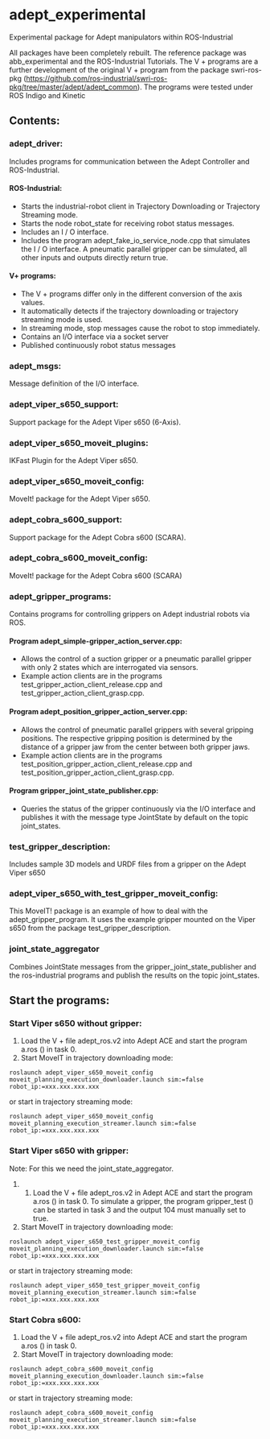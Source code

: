 # adept_experimental
Experimental package for Adept manipulators within ROS-Industrial

All packages have been completely rebuilt. The reference package was abb_experimental and the ROS-Industrial Tutorials.
The V + programs are a further development of the original V + program from the package swri-ros-pkg (https://github.com/ros-industrial/swri-ros-pkg/tree/master/adept/adept_common).
The programs were tested under ROS Indigo and Kinetic

## Contents:

### adept_driver:
Includes programs for communication between the Adept Controller and ROS-Industrial.

#### ROS-Industrial:

* Starts the industrial-robot client in Trajectory Downloading or Trajectory Streaming mode.
* Starts the node robot_state for receiving robot status messages.
* Includes an I / O interface.
* Includes the program adept_fake_io_service_node.cpp that simulates the I / O interface. A pneumatic parallel gripper can be simulated, all other inputs and outputs directly return true.

#### V+ programs:

* The V + programs differ only in the different conversion of the axis values.
* It automatically detects if the trajectory downloading or trajectory streaming mode is used.
* In streaming mode, stop messages cause the robot to stop immediately.
* Contains an I/O interface via a socket server
* Published continuously robot status messages

### adept_msgs:

Message definition of the I/O interface.

### adept_viper_s650_support:

Support package for the Adept Viper s650 (6-Axis).

### adept_viper_s650_moveit_plugins:

IKFast Plugin for the Adept Viper s650.

### adept_viper_s650_moveit_config:

MoveIt! package for the Adept Viper s650.

### adept_cobra_s600_support:

Support package for the Adept Cobra s600 (SCARA).

### adept_cobra_s600_moveit_config:

MoveIt! package for the Adept Cobra s600 (SCARA)

### adept_gripper_programs:

Contains programs for controlling grippers on Adept industrial robots via ROS.

#### Program adept_simple-gripper_action_server.cpp:
	
* Allows the control of a suction gripper or a pneumatic parallel gripper with only 2 states which are interrogated via sensors.
* Example action clients are in the  programs test_gripper_action_client_release.cpp and test_gripper_action_client_grasp.cpp.

#### Program adept_position_gripper_action_server.cpp:
		
* Allows the control of pneumatic parallel grippers with several gripping positions. The respective gripping position is determined by the distance of a gripper jaw from the center between both gripper jaws.
* Example action clients are in the programs test_position_gripper_action_client_release.cpp and test_position_gripper_action_client_grasp.cpp.

#### Program gripper_joint_state_publisher.cpp:

* Queries the status of the gripper continuously via the I/O interface and publishes it with the message type JointState by default on the topic joint_states.

### test_gripper_description:
	
Includes sample 3D models and URDF files from a gripper on the Adept Viper s650

### adept_viper_s650_with_test_gripper_moveit_config:

This MoveIT! package is an example of how to deal with the adept_gripper_program. It uses 	the example gripper mounted on the Viper s650 from the package 	test_gripper_description.


### joint_state_aggregator

Combines JointState messages from the gripper_joint_state_publisher and the ros-industrial programs and publish the results on the topic joint_states.

## Start the programs:

### Start Viper s650 without gripper:

1. Load the V + file adept_ros.v2 into Adept ACE and start the program a.ros () in task 0.
2. Start MoveIT in trajectory downloading mode:

```
roslaunch adept_viper_s650_moveit_config moveit_planning_execution_downloader.launch sim:=false robot_ip:=xxx.xxx.xxx.xxx

```
or start in trajectory streaming mode:

```
roslaunch adept_viper_s650_moveit_config moveit_planning_execution_streamer.launch sim:=false 	robot_ip:=xxx.xxx.xxx.xxx
```

### Start Viper s650 with gripper:

Note: For this we need the joint_state_aggregator.

1. 1. Load the V + file adept_ros.v2 in Adept ACE and start the program a.ros () in task 0. To simulate a gripper, the program gripper_test () can be started in task 3 and the output 104 must manually set to true.
2. Start MoveIT in trajectory downloading mode:
```
roslaunch adept_viper_s650_test_gripper_moveit_config moveit_planning_execution_downloader.launch sim:=false robot_ip:=xxx.xxx.xxx.xxx
```
or start in trajectory streaming mode:
```
roslaunch adept_viper_s650_test_gripper_moveit_config moveit_planning_execution_streamer.launch sim:=false robot_ip:=xxx.xxx.xxx.xxx
```

### Start Cobra s600:

1. Load the V + file adept_ros.v2 into Adept ACE and start the program a.ros () in task 0.
2. Start MoveIT in trajectory downloading mode:
```
roslaunch adept_cobra_s600_moveit_config moveit_planning_execution_downloader.launch sim:=false robot_ip:=xxx.xxx.xxx.xxx
```
or start in trajectory streaming mode:
```
roslaunch adept_cobra_s600_moveit_config moveit_planning_execution_streamer.launch sim:=false 	robot_ip:=xxx.xxx.xxx.xxx
```	

